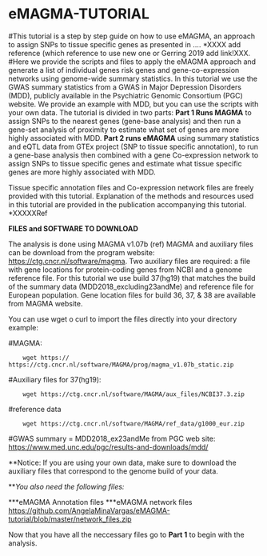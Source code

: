 # eMAGMA-TUTORIAL

#This tutorial is a step by step guide on how to use eMAGMA, an approach to assign SNPs to tissue specific genes as presented in …. *XXXX add reference (which reference to use new one or Gerring 2019 add link!XXX.
#Here we provide the scripts and files to apply the eMAGMA approach and generate a list of individual genes risk genes and gene-co-expression networks using genome-wide summary statistics. 
In this tutorial we use the GWAS summary statistics from a GWAS in Major Depression Disorders (MDD), publicly available in the Psychiatric Genomic Consortium (PGC) website. We provide an example with MDD, but you can use the scripts with your own data. 
The tutorial is divided in two parts: **Part 1 Runs MAGMA** to assign SNPs to the nearest genes (gene-base analysis) and then run a gene-set analysis of proximity to estimate what set of genes are more highly associated with MDD. **Part 2 runs eMAGMA** using summary statistics and eQTL data from GTEx project (SNP to tissue specific annotation), to run a gene-base analysis then combined with a gene Co-expression network to assign SNPs to tissue specific genes and estimate what tissue specific genes are more highly associated with MDD.

Tissue specific annotation files and Co-expression network files are freely provided with this tutorial. Explanation of the methods and resources used in this tutorial are provided in the publication accompanying this tutorial. *XXXXXRef

**FILES and SOFTWARE TO DOWNLOAD**

The analysis is done using MAGMA v1.07b (ref) MAGMA and auxiliary files can be download from the program website: https://ctg.cncr.nl/software/magma.
Two auxiliary files are required: a file with gene locations for protein-coding genes from NCBI and a genome reference file. For this tutorial we use build 37(hg19) that matches the build of the summary data (MDD2018_excluding23andMe) and reference file for European population. Gene location files for build 36, 37, & 38 are available from MAGMA website.

You can use wget o curl to import the files directly into your directory example:

#MAGMA: 
        
        wget https:// https://ctg.cncr.nl/software/MAGMA/prog/magma_v1.07b_static.zip

#Auxiliary files for 37(hg19): 
        
        wget https://ctg.cncr.nl/software/MAGMA/aux_files/NCBI37.3.zip

#reference data 
        
        wget https://ctg.cncr.nl/software/MAGMA/ref_data/g1000_eur.zip

#GWAS summary = MDD2018_ex23andMe from PGC web site: https://www.med.unc.edu/pgc/results-and-downloads/mdd/

**Notice: If you are using your own data, make sure to download the auxiliary files that correspond to the genome build of your data.

***You also need the following files:* 

***eMAGMA Annotation files 
***eMAGMA network files https://github.com/AngelaMinaVargas/eMAGMA-tutorial/blob/master/network_files.zip 

Now that you have all the neccessary files go to **Part 1** to begin with the analysis.
